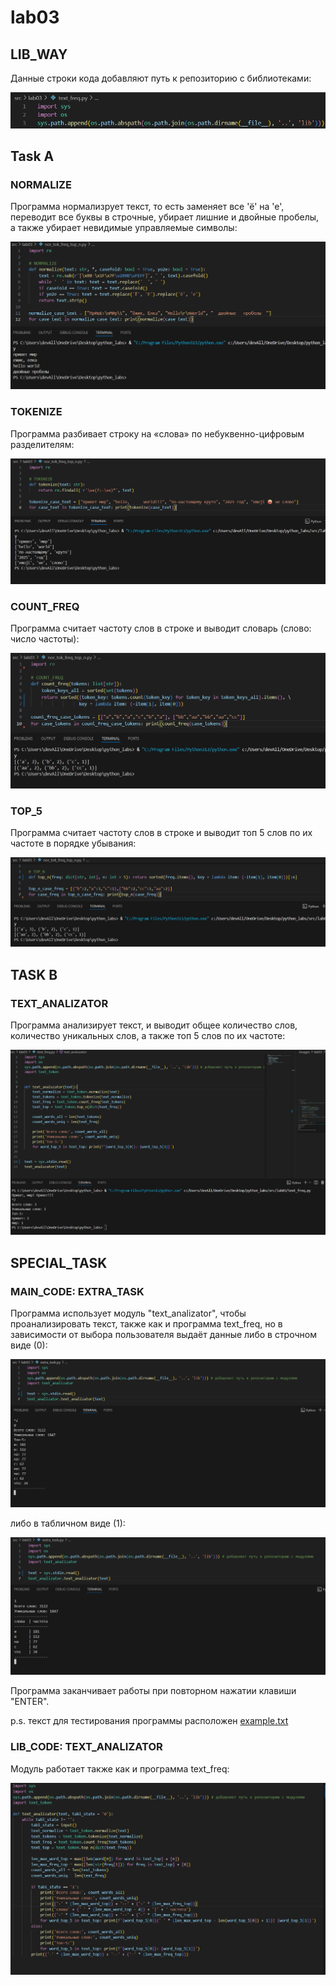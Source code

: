 # lab03

## LIB_WAY

Данные строки кода добавляют путь к репозиторию с библиотеками:

![lib_way](/images/lab03/lib_way.png)

## Task A

### NORMALIZE

Программа нормализрует текст, то есть заменяет все 'ё' на 'е', переводит все буквы в строчные, убирает лишние и двойные пробелы, а также убирает невидимые управляемые символы:

![nor_tok_freq_top_n_normalize.py](/images/lab03/nor_tok_freq_top_n/normalize.png)

### TOKENIZE

Программа разбивает строку на «слова» по небуквенно-цифровым разделителям:

![nor_tok_freq_top_n_tokenize.py](/images/lab03/nor_tok_freq_top_n/tokenize.png)

### COUNT_FREQ

Программа считает частоту слов в строке и выводит словарь (слово: число частоты):

![nor_tok_freq_top_n_count_freq.py](/images/lab03/nor_tok_freq_top_n/count_freq.png)

### TOP_5

Программа считает частоту слов в строке и выводит топ 5 слов по их частоте в порядке убывания:

![nor_tok_freq_top_n_top_n.py](/images/lab03/nor_tok_freq_top_n/top_n.png)

## TASK B

### TEXT_ANALIZATOR

Программа анализирует текст, и выводит общее количество слов, количество уникальных слов, а также топ 5 слов по их частоте:

![text_freq.py](/images/lab03/text_freq/text_freq.png)

## SPECIAL_TASK

### MAIN_CODE: EXTRA_TASK

Программа использует модуль "text_analizator", чтобы проанализировать текст, также как и программа text_freq, но в зависимости от выбора пользователя выдаёт данные либо в строчном виде (0):

![extra_task.py](/images/lab03/extra_task/extra_task_tabl_off.png)

либо в табличном виде (1):

![extra_task.py](/images/lab03/extra_task/extra_task_tabl_on.png)

Программа заканчивает работы при повторном нажатии клавиши "ENTER".

p.s. текст для тестирования программы расположен [example.txt](/data/lab03/example.txt)

### LIB_CODE: TEXT_ANALIZATOR

Модуль работает также как и программа text_freq:

![extra_task.py](/images/lab03/extra_task/extra_task_text_analizator.png)